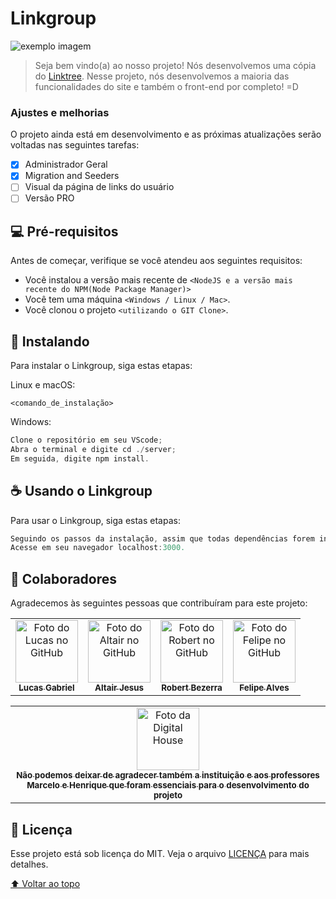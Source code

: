 # Linkgroup

<img id='topo' src="exemplo-image.png" alt="exemplo imagem">

> Seja bem vindo(a) ao nosso projeto! Nós desenvolvemos uma cópia do [Linktree](https://linktr.ee/). Nesse projeto, nós desenvolvemos a maioria das funcionalidades do site e também o front-end por completo! =D

### Ajustes e melhorias

O projeto ainda está em desenvolvimento e as próximas atualizações serão voltadas nas seguintes tarefas:

- [x] Administrador Geral
- [x] Migration and Seeders
- [ ] Visual da página de links do usuário
- [ ] Versão PRO

## 💻 Pré-requisitos

Antes de começar, verifique se você atendeu aos seguintes requisitos:
<!---Estes são apenas requisitos de exemplo. Adicionar, duplicar ou remover conforme necessário--->
* Você instalou a versão mais recente de `<NodeJS e a versão mais recente do NPM(Node Package Manager)>`
* Você tem uma máquina `<Windows / Linux / Mac>`.
* Você clonou o projeto `<utilizando o GIT Clone>`.

## 🚀 Instalando

Para instalar o Linkgroup, siga estas etapas:

Linux e macOS:
```
<comando_de_instalação>
```

Windows:
```js
Clone o repositório em seu VScode;
Abra o terminal e digite cd ./server;
Em seguida, digite npm install.
```

## ☕ Usando o Linkgroup

Para usar o Linkgroup, siga estas etapas:

```js
Seguindo os passos da instalação, assim que todas dependências forem instaladas, digite npm start no terminal;
Acesse em seu navegador localhost:3000.
```

## 🤝 Colaboradores

Agradecemos às seguintes pessoas que contribuíram para este projeto:

<table>
  <tr>
    <td align="center">
      <a href="#">
        <img src="https://avatars.githubusercontent.com/u/82964133?v=4" width="100px;" alt="Foto do Lucas no GitHub"/><br>
        <sub>
          <b>Lucas Gabriel</b>
        </sub>
      </a>
    </td>
    <td align="center">
      <a href="#">
        <img src="https://avatars.githubusercontent.com/u/50604515?v=4" width="100px;" alt="Foto do Altair no GitHub"/><br>
        <sub>
          <b>Altair Jesus</b>
        </sub>
      </a>
    </td>
    <td align="center">
      <a href="#">
        <img src="https://avatars.githubusercontent.com/u/86272689?v=4" width="100px;" alt="Foto do Robert no GitHub"/><br>
        <sub>
          <b>Robert Bezerra</b>
        </sub>
      </a>
       <td align="center">
      <a href="#">
        <img src="https://avatars.githubusercontent.com/u/69217173?v=4" width="100px;" alt="Foto do Felipe no GitHub"/><br>
        <sub>
          <b>Felipe Alves</b>
        </sub>
      </a>
    </td>
  </tr>
</table>

<table>
  <tr>
    <td align="center">
      <a href="#">
        <img src="https://br.digitalhouse.com/wp-content/uploads/2018/02/dh-coding-school-logo.jpg" width="100px;" alt="Foto da Digital House"/><br>
        <sub>
          <b>Não podemos deixar de agradecer também a instituição e aos professores<br> Marcelo e Henrique que foram essenciais para o desenvolvimento
          do projeto</b>
        </sub>
      </a>
    </td>
  </tr>
  </table>


## 📝 Licença

Esse projeto está sob licença do MIT. Veja o arquivo [LICENÇA](https://github.com/FelipeSantanaa/LinkGroup/blob/main/LICENSE) para mais detalhes.

[⬆ Voltar ao topo](#topo)<br>
